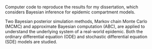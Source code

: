 Computer code to reproduce the results for my dissertation, which considers Bayesian inference for epidemic compartment models. 

Two Bayesian posterior simulation methods, Markov chain Monte Carlo (MCMC) and approximate Bayesian computation (ABC), are applied to understand the underlying system of a real-world epidemic. Both the ordinary differential equation (ODE) and stochastic differential equation (SDE) models are studied. 

